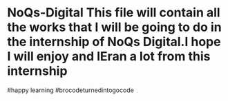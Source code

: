 # NoQs-Digital This file will contain all the works that I will be going to do in the internship of NoQs Digital.I hope I will enjoy and lEran a lot from this internship

#happy learning #brocodeturnedintogocode
